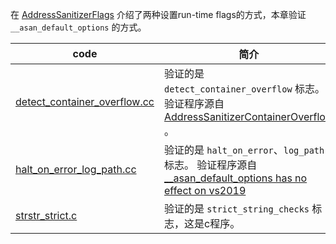 在 [AddressSanitizerFlags](https://github.com/google/sanitizers/wiki/AddressSanitizerFlags) 介绍了两种设置run-time flags的方式，本章验证 `__asan_default_options` 的方式。



| code                                                         | 简介                                                         |
| ------------------------------------------------------------ | ------------------------------------------------------------ |
| [detect_container_overflow.cc](https://github.com/dengking/sanitizers/blob/main/asan/examples/asan-default-options/detect_container_overflow.cc) | 验证的是 `detect_container_overflow` 标志。验证程序源自 [AddressSanitizerContainerOverflow](https://github.com/google/sanitizers/wiki/AddressSanitizerContainerOverflow) 。 |
| [halt_on_error_log_path.cc](https://github.com/dengking/sanitizers/blob/main/asan/examples/asan-default-options/halt_on_error_log_path.cc) | 验证的是 `halt_on_error`、`log_path` 标志。 验证程序源自 [__asan_default_options has no effect on vs2019](https://github.com/google/sanitizers/issues/1247) |
| [strstr_strict.c](https://github.com/dengking/sanitizers/blob/main/asan/examples/strict-string-check/strstr_strict.c) | 验证的是 `strict_string_checks` 标志，这是c程序。            |








